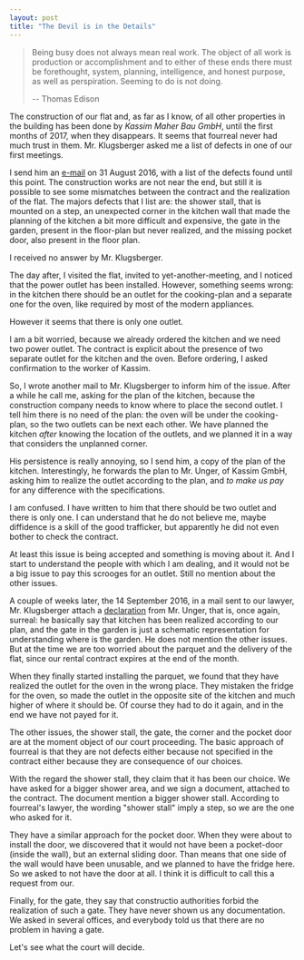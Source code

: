```yaml
---
layout: post
title: "The Devil is in the Details"
---
```


> Being busy does not always mean real work. The object of all work is
> production or accomplishment and to either of these ends there must
> be forethought, system, planning, intelligence, and honest purpose,
> as well as perspiration. Seeming to do is not doing.
>
> -- Thomas Edison

The construction of our flat and, as far as I know, of all other
properties in the building has been done by _Kassim Maher Bau GmbH_,
until the first months of 2017, when they disappears.  It seems that
fourreal never had much trust in them.  Mr. Klugsberger asked me a
list of defects in one of our first meetings.

I send him an [e-mail][e-mail] on 31 August 2016, with a list of the
defects found until this point.  The construction works are not near
the end, but still it is possible to see some mismatches between the
contract and the realization of the flat.  The majors defects that I
list are: the shower stall, that is mounted on a step, an unexpected
corner in the kitchen wall that made the planning of the kitchen a bit
more difficult and expensive, the gate in the garden, present in the
floor-plan but never realized, and the missing pocket door, also
present in the floor plan.

I received no answer by Mr. Klugsberger.

The day after, I visited the flat, invited to yet-another-meeting, and
I noticed that the power outlet has been installed.  However,
something seems wrong: in the kitchen there should be an outlet for
the cooking-plan and a separate one for the oven, like required by
most of the modern appliances.

However it seems that there is only one outlet.

I am a bit worried, because we already ordered the kitchen and we need
two power outlet.  The contract is explicit about the presence of two
separate outlet for the kitchen and the oven. Before ordering, I asked
confirmation to the worker of Kassim.

So, I wrote another mail to Mr. Klugsberger to inform him of the
issue.  After a while he call me, asking for the plan of the kitchen,
because the construction company needs to know where to place the
second outlet.  I tell him there is no need of the plan: the oven will
be under the cooking-plan, so the two outlets can be next each other.
We have planned the kitchen _after_ knowing the location of the
outlets, and we planned it in a way that considers the unplanned
corner.

His persistence is really annoying, so I send him, a copy of the plan
of the kitchen.  Interestingly, he forwards the plan to Mr. Unger, of
Kassim GmbH, asking him to realize the outlet according to the plan,
and _to make us pay_ for any difference with the specifications.

I am confused.  I have written to him that there should be two outlet
and there is only one.  I can understand that he do not believe me,
maybe diffidence is a skill of the good trafficker, but apparently he
did not even bother to check the contract.

At least this issue is being accepted and something is moving about
it.  And I start to understand the people with which I am dealing, and
it would not be a big issue to pay this scrooges for an outlet.  Still
no mention about the other issues.

A couple of weeks later, the 14 September 2016, in a mail sent to our
lawyer, Mr. Klugsberger attach a [declaration][unger-declaration] from
Mr. Unger, that is, once again, surreal: he basically say that kitchen
has been realized according to our plan, and the gate in the garden is
just a schematic representation for understanding where is the garden.
He does not mention the other issues.  But at the time we are too
worried about the parquet and the delivery of the flat, since our
rental contract expires at the end of the month.

When they finally started installing the parquet, we found that they
have realized the outlet for the oven in the wrong place. They
mistaken the fridge for the oven, so made the outlet in the opposite
site of the kitchen and much higher of where it should be.  Of course
they had to do it again, and in the end we have not payed for it.

The other issues, the shower stall, the gate, the corner and the pocket
door are at the moment object of our court proceeding.  The basic
approach of fourreal is that they are not defects either because not
specified in the contract either because they are consequence of our
choices.

With the regard the shower stall, they claim that it has been our
choice.  We have asked for a bigger shower area, and we sign a
document, attached to the contract.  The document mention a bigger
shower stall.  According to fourreal's lawyer, the wording "shower
stall" imply a step, so we are the one who asked for it.

They have a similar approach for the pocket door.  When they were
about to install the door, we discovered that it would not have been a
pocket-door (inside the wall), but an external sliding door.  Than
means that one side of the wall would have been unusable, and we
planned to have the fridge here.  So we asked to not have the door at
all.  I think it is difficult to call this a request from our.

Finally, for the gate, they say that constructio authorities forbid
the realization of such a gate.  They have never shown us any
documentation.  We asked in several offices, and everybody told us
that there are no problem in having a gate.

Let's see what the court will decide.

[e-mail]: /assets/docs/mails/mail-20160831.pdf
[unger-declaration]: /assets/docs/unger_declaration-20160914.pdf
